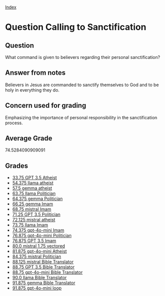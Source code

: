 
[Index](../../index.md)
# Question Calling to Sanctification
## Question
What command is given to believers regarding their personal sanctification?

## Answer from notes
Believers in Jesus are commanded to sanctify themselves to God and to be holy in everything they do.

## Concern used for grading
Emphasizing the importance of personal responsibility in the sanctification process.

## Average Grade
74.5284090909091

## Grades
 * [33.75 GPT 3.5 Atheist](../answers/GPT_3.5_Atheist/Calling_to_Sanctification.md)
 * [54.375 llama atheist](../answers/llama_atheist/Calling_to_Sanctification.md)
 * [57.5 gemma atheist](../answers/gemma_atheist/Calling_to_Sanctification.md)
 * [63.75 llama Politician](../answers/llama_Politician/Calling_to_Sanctification.md)
 * [64.375 gemma Politician](../answers/gemma_Politician/Calling_to_Sanctification.md)
 * [66.25 gemma Imam](../answers/gemma_Imam/Calling_to_Sanctification.md)
 * [68.75 mistral Imam](../answers/mistral_Imam/Calling_to_Sanctification.md)
 * [71.25 GPT 3.5 Politician](../answers/GPT_3.5_Politician/Calling_to_Sanctification.md)
 * [72.125 mistral atheist](../answers/mistral_atheist/Calling_to_Sanctification.md)
 * [73.75 llama Imam](../answers/llama_Imam/Calling_to_Sanctification.md)
 * [74.375 gpt-4o-mini Imam](../answers/gpt-4o-mini_Imam/Calling_to_Sanctification.md)
 * [76.875 gpt-4o-mini Politician](../answers/gpt-4o-mini_Politician/Calling_to_Sanctification.md)
 * [76.875 GPT 3.5 Imam](../answers/GPT_3.5_Imam/Calling_to_Sanctification.md)
 * [80.0 mistral 1.75 vectored](../answers/mistral_1.75_vectored/Calling_to_Sanctification.md)
 * [81.875 gpt-4o-mini Atheist](../answers/gpt-4o-mini_Atheist/Calling_to_Sanctification.md)
 * [84.375 mistral Politician](../answers/mistral_Politician/Calling_to_Sanctification.md)
 * [88.125 mistral Bible Translator](../answers/mistral_Bible_Translator/Calling_to_Sanctification.md)
 * [88.75 GPT 3.5 Bible Translator](../answers/GPT_3.5_Bible_Translator/Calling_to_Sanctification.md)
 * [88.75 gpt-4o-mini Bible Translator](../answers/gpt-4o-mini_Bible_Translator/Calling_to_Sanctification.md)
 * [90.0 llama Bible Translator](../answers/llama_Bible_Translator/Calling_to_Sanctification.md)
 * [91.875 gemma Bible Translator](../answers/gemma_Bible_Translator/Calling_to_Sanctification.md)
 * [91.875 gpt-4o-mini loop](../answers/gpt-4o-mini_loop/Calling_to_Sanctification.md)
